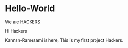 # Hello-World
We are HACKERS

Hi Hackers


Kannan-Ramesami is here, This is my first project Hackers. 
